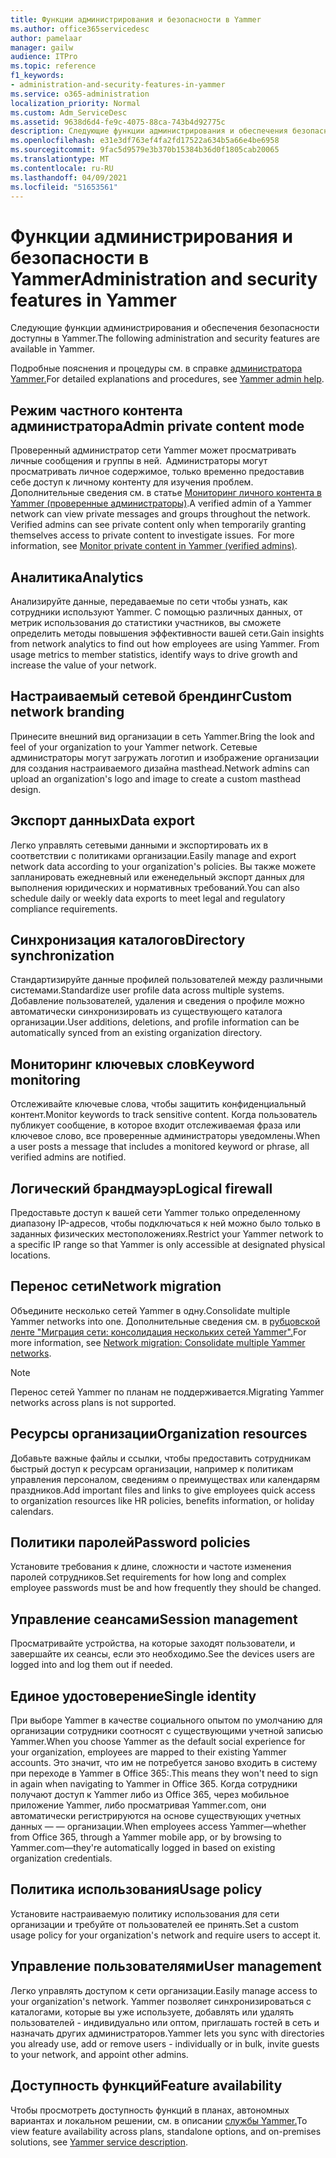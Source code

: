```yaml
---
title: Функции администрирования и безопасности в Yammer
ms.author: office365servicedesc
author: pamelaar
manager: gailw
audience: ITPro
ms.topic: reference
f1_keywords:
- administration-and-security-features-in-yammer
ms.service: o365-administration
localization_priority: Normal
ms.custom: Adm_ServiceDesc
ms.assetid: 9638d6d4-fe9c-4075-88ca-743b4d92775c
description: Следующие функции администрирования и обеспечения безопасности доступны в Yammer.
ms.openlocfilehash: e31e3df763ef4fa2fd17522a634b5a66e4be6958
ms.sourcegitcommit: 9fac5d9579e3b370b15384b36d0f1805cab20065
ms.translationtype: MT
ms.contentlocale: ru-RU
ms.lasthandoff: 04/09/2021
ms.locfileid: "51653561"
---
```

# <a name="administration-and-security-features-in-yammer"></a><span data-ttu-id="fa8f2-103">Функции администрирования и безопасности в Yammer</span><span class="sxs-lookup"><span data-stu-id="fa8f2-103">Administration and security features in Yammer</span></span>

<span data-ttu-id="fa8f2-104">Следующие функции администрирования и обеспечения безопасности доступны в Yammer.</span><span class="sxs-lookup"><span data-stu-id="fa8f2-104">The following administration and security features are available in Yammer.</span></span>
  
<span data-ttu-id="fa8f2-105">Подробные пояснения и процедуры см. в справке [администратора Yammer.](/yammer/)</span><span class="sxs-lookup"><span data-stu-id="fa8f2-105">For detailed explanations and procedures, see [Yammer admin help](/yammer/).</span></span>

## <a name="admin-private-content-mode"></a><span data-ttu-id="fa8f2-106">Режим частного контента администратора</span><span class="sxs-lookup"><span data-stu-id="fa8f2-106">Admin private content mode</span></span>

<span data-ttu-id="fa8f2-p101">Проверенный администратор сети Yammer может просматривать личные сообщения и группы в ней.  Администраторы могут просматривать личное содержимое, только временно предоставив себе доступ к личному контенту для изучения проблем.  Дополнительные сведения см. в статье [Мониторинг личного контента в Yammer (проверенные администраторы)](/yammer/manage-security-and-compliance/monitor-private-content).</span><span class="sxs-lookup"><span data-stu-id="fa8f2-p101">A verified admin of a Yammer network can view private messages and groups throughout the network.  Verified admins can see private content only when temporarily granting themselves access to private content to investigate issues.  For more information, see [Monitor private content in Yammer (verified admins)](/yammer/manage-security-and-compliance/monitor-private-content).</span></span>

## <a name="analytics"></a><span data-ttu-id="fa8f2-110">Аналитика</span><span class="sxs-lookup"><span data-stu-id="fa8f2-110">Analytics</span></span>

<span data-ttu-id="fa8f2-p102">Анализируйте данные, передаваемые по сети чтобы узнать, как сотрудники используют Yammer. С помощью различных данных, от метрик использования до статистики участников, вы сможете определить методы повышения эффективности вашей сети.</span><span class="sxs-lookup"><span data-stu-id="fa8f2-p102">Gain insights from network analytics to find out how employees are using Yammer. From usage metrics to member statistics, identify ways to drive growth and increase the value of your network.</span></span>

## <a name="custom-network-branding"></a><span data-ttu-id="fa8f2-113">Настраиваемый сетевой брендинг</span><span class="sxs-lookup"><span data-stu-id="fa8f2-113">Custom network branding</span></span>

<span data-ttu-id="fa8f2-114">Принесите внешний вид организации в сеть Yammer.</span><span class="sxs-lookup"><span data-stu-id="fa8f2-114">Bring the look and feel of your organization to your Yammer network.</span></span> <span data-ttu-id="fa8f2-115">Сетевые администраторы могут загружать логотип и изображение организации для создания настраиваемого дизайна masthead.</span><span class="sxs-lookup"><span data-stu-id="fa8f2-115">Network admins can upload an organization's logo and image to create a custom masthead design.</span></span>

## <a name="data-export"></a><span data-ttu-id="fa8f2-116">Экспорт данных</span><span class="sxs-lookup"><span data-stu-id="fa8f2-116">Data export</span></span>

<span data-ttu-id="fa8f2-117">Легко управлять сетевыми данными и экспортировать их в соответствии с политиками организации.</span><span class="sxs-lookup"><span data-stu-id="fa8f2-117">Easily manage and export network data according to your organization's policies.</span></span> <span data-ttu-id="fa8f2-118">Вы также можете запланировать ежедневный или еженедельный экспорт данных для выполнения юридических и нормативных требований.</span><span class="sxs-lookup"><span data-stu-id="fa8f2-118">You can also schedule daily or weekly data exports to meet legal and regulatory compliance requirements.</span></span>
  
## <a name="directory-synchronization"></a><span data-ttu-id="fa8f2-119">Синхронизация каталогов</span><span class="sxs-lookup"><span data-stu-id="fa8f2-119">Directory synchronization</span></span>

<span data-ttu-id="fa8f2-120">Стандартизируйте данные профилей пользователей между различными системами.</span><span class="sxs-lookup"><span data-stu-id="fa8f2-120">Standardize user profile data across multiple systems.</span></span> <span data-ttu-id="fa8f2-121">Добавление пользователей, удаления и сведения о профиле можно автоматически синхронизировать из существующего каталога организации.</span><span class="sxs-lookup"><span data-stu-id="fa8f2-121">User additions, deletions, and profile information can be automatically synced from an existing organization directory.</span></span>

## <a name="keyword-monitoring"></a><span data-ttu-id="fa8f2-122">Мониторинг ключевых слов</span><span class="sxs-lookup"><span data-stu-id="fa8f2-122">Keyword monitoring</span></span>

<span data-ttu-id="fa8f2-123">Отслеживайте ключевые слова, чтобы защитить конфиденциальный контент.</span><span class="sxs-lookup"><span data-stu-id="fa8f2-123">Monitor keywords to track sensitive content.</span></span> <span data-ttu-id="fa8f2-124">Когда пользователь публикует сообщение, в которое входит отслеживаемая фраза или ключевое слово, все проверенные администраторы уведомлены.</span><span class="sxs-lookup"><span data-stu-id="fa8f2-124">When a user posts a message that includes a monitored keyword or phrase, all verified admins are notified.</span></span>

## <a name="logical-firewall"></a><span data-ttu-id="fa8f2-125">Логический брандмауэр</span><span class="sxs-lookup"><span data-stu-id="fa8f2-125">Logical firewall</span></span>

<span data-ttu-id="fa8f2-126">Предоставьте доступ к вашей сети Yammer только определенному диапазону IP-адресов, чтобы подключаться к ней можно было только в заданных физических местоположениях.</span><span class="sxs-lookup"><span data-stu-id="fa8f2-126">Restrict your Yammer network to a specific IP range so that Yammer is only accessible at designated physical locations.</span></span>

## <a name="network-migration"></a><span data-ttu-id="fa8f2-127">Перенос сети</span><span class="sxs-lookup"><span data-stu-id="fa8f2-127">Network migration</span></span>

<span data-ttu-id="fa8f2-128">Объедините несколько сетей Yammer в одну.</span><span class="sxs-lookup"><span data-stu-id="fa8f2-128">Consolidate multiple Yammer networks into one.</span></span> <span data-ttu-id="fa8f2-129">Дополнительные сведения см. в [рубцовской ленте "Миграция сети: консолидация нескольких сетей Yammer".](/yammer/configure-your-yammer-network/consolidate-multiple-yammer-networks)</span><span class="sxs-lookup"><span data-stu-id="fa8f2-129">For more information, see [Network migration: Consolidate multiple Yammer networks](/yammer/configure-your-yammer-network/consolidate-multiple-yammer-networks).</span></span>
  
> [!NOTE]
> <span data-ttu-id="fa8f2-130">Перенос сетей Yammer по планам не поддерживается.</span><span class="sxs-lookup"><span data-stu-id="fa8f2-130">Migrating Yammer networks across plans is not supported.</span></span> 

## <a name="organization-resources"></a><span data-ttu-id="fa8f2-131">Ресурсы организации</span><span class="sxs-lookup"><span data-stu-id="fa8f2-131">Organization resources</span></span>

<span data-ttu-id="fa8f2-132">Добавьте важные файлы и ссылки, чтобы предоставить сотрудникам быстрый доступ к ресурсам организации, например к политикам управления персоналом, сведениям о преимуществах или календарям праздников.</span><span class="sxs-lookup"><span data-stu-id="fa8f2-132">Add important files and links to give employees quick access to organization resources like HR policies, benefits information, or holiday calendars.</span></span>
  
## <a name="password-policies"></a><span data-ttu-id="fa8f2-133">Политики паролей</span><span class="sxs-lookup"><span data-stu-id="fa8f2-133">Password policies</span></span>

<span data-ttu-id="fa8f2-134">Установите требования к длине, сложности и частоте изменения паролей сотрудников.</span><span class="sxs-lookup"><span data-stu-id="fa8f2-134">Set requirements for how long and complex employee passwords must be and how frequently they should be changed.</span></span>
  
## <a name="session-management"></a><span data-ttu-id="fa8f2-135">Управление сеансами</span><span class="sxs-lookup"><span data-stu-id="fa8f2-135">Session management</span></span>

<span data-ttu-id="fa8f2-136">Просматривайте устройства, на которые заходят пользователи, и завершайте их сеансы, если это необходимо.</span><span class="sxs-lookup"><span data-stu-id="fa8f2-136">See the devices users are logged into and log them out if needed.</span></span>

## <a name="single-identity"></a><span data-ttu-id="fa8f2-137">Единое удостоверение</span><span class="sxs-lookup"><span data-stu-id="fa8f2-137">Single identity</span></span>

<span data-ttu-id="fa8f2-138">При выборе Yammer в качестве социального опытом по умолчанию для организации сотрудники соотносят с существующими учетной записью Yammer.</span><span class="sxs-lookup"><span data-stu-id="fa8f2-138">When you choose Yammer as the default social experience for your organization, employees are mapped to their existing Yammer accounts.</span></span> <span data-ttu-id="fa8f2-139">Это значит, что им не потребуется заново входить в систему при переходе в Yammer в Office 365:.</span><span class="sxs-lookup"><span data-stu-id="fa8f2-139">This means they won't need to sign in again when navigating to Yammer in Office 365.</span></span> <span data-ttu-id="fa8f2-140">Когда сотрудники получают доступ к Yammer либо из Office 365, через мобильное приложение Yammer, либо просматривая Yammer.com, они автоматически регистрируются на основе существующих учетных данных &mdash; &mdash; организации.</span><span class="sxs-lookup"><span data-stu-id="fa8f2-140">When employees access Yammer&mdash;whether from Office 365, through a Yammer mobile app, or by browsing to Yammer.com&mdash;they're automatically logged in based on existing organization credentials.</span></span>

## <a name="usage-policy"></a><span data-ttu-id="fa8f2-141">Политика использования</span><span class="sxs-lookup"><span data-stu-id="fa8f2-141">Usage policy</span></span>

<span data-ttu-id="fa8f2-142">Установите настраиваемую политику использования для сети организации и требуйте от пользователей ее принять.</span><span class="sxs-lookup"><span data-stu-id="fa8f2-142">Set a custom usage policy for your organization's network and require users to accept it.</span></span>

## <a name="user-management"></a><span data-ttu-id="fa8f2-143">Управление пользователями</span><span class="sxs-lookup"><span data-stu-id="fa8f2-143">User management</span></span>

<span data-ttu-id="fa8f2-144">Легко управлять доступом к сети организации.</span><span class="sxs-lookup"><span data-stu-id="fa8f2-144">Easily manage access to your organization's network.</span></span> <span data-ttu-id="fa8f2-145">Yammer позволяет синхронизироваться с каталогами, которые вы уже используете, добавлять или удалять пользователей - индивидуально или оптом, приглашать гостей в сеть и назначать других администраторов.</span><span class="sxs-lookup"><span data-stu-id="fa8f2-145">Yammer lets you sync with directories you already use, add or remove users - individually or in bulk, invite guests to your network, and appoint other admins.</span></span>

## <a name="feature-availability"></a><span data-ttu-id="fa8f2-146">Доступность функций</span><span class="sxs-lookup"><span data-stu-id="fa8f2-146">Feature availability</span></span>

<span data-ttu-id="fa8f2-147">Чтобы просмотреть доступность функций в планах, автономных вариантах и локальном решении, см. в описании [службы Yammer.](yammer-service-description.md)</span><span class="sxs-lookup"><span data-stu-id="fa8f2-147">To view feature availability across plans, standalone options, and on-premises solutions, see [Yammer service description](yammer-service-description.md).</span></span>
